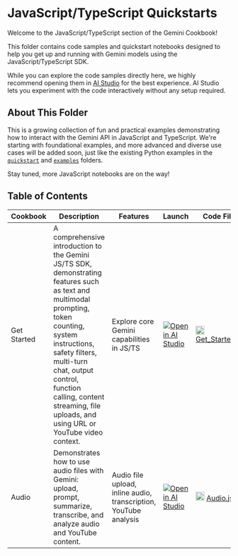 # JavaScript/TypeScript Quickstarts

Welcome to the JavaScript/TypeScript section of the Gemini Cookbook!

This folder contains code samples and quickstart notebooks designed to help you get up and running with Gemini models using the JavaScript/TypeScript SDK.

While you can explore the code samples directly here, we highly recommend opening them in [AI Studio](https://aistudio.google.com/app/apps) for the best experience. AI Studio lets you experiment with the code interactively without any setup required.

## About This Folder

This is a growing collection of fun and practical examples demonstrating how to interact with the Gemini API in JavaScript and TypeScript. We're starting with foundational examples, and more advanced and diverse use cases will be added soon, just like the existing Python examples in the [`quickstart`](../quickstarts/) and [`examples`](../examples/) folders.

Stay tuned, more JavaScript notebooks are on the way!

## Table of Contents

| Cookbook | Description | Features | Launch | Code File |
| --- | --- | --- | --- | --- | 
| Get Started | A comprehensive introduction to the Gemini JS/TS SDK, demonstrating features such as text and multimodal prompting, token counting, system instructions, safety filters, multi-turn chat, output control, function calling, content streaming, file uploads, and using URL or YouTube video context. | Explore core Gemini capabilities in JS/TS | [![Open in AI Studio](https://storage.googleapis.com/generativeai-downloads/images/Open_in_AIStudio.svg)](https://aistudio.google.com/apps/bundled/get_started?showPreview=true) | <img src="https://cdn.jsdelivr.net/gh/devicons/devicon/icons/javascript/javascript-original.svg" alt="JS" width="20"/> [Get_Started.js](./Get_Started.js) |
| Audio | Demonstrates how to use audio files with Gemini: upload, prompt, summarize, transcribe, and analyze audio and YouTube content. | Audio file upload, inline audio, transcription, YouTube analysis | [![Open in AI Studio](https://storage.googleapis.com/generativeai-downloads/images/Open_in_AIStudio.svg)](https://aistudio.google.com/apps/bundled/audio?showPreview=true) | <img src="https://cdn.jsdelivr.net/gh/devicons/devicon/icons/javascript/javascript-original.svg" alt="JS" width="20"/> [Audio.js](./Audio.js) |
